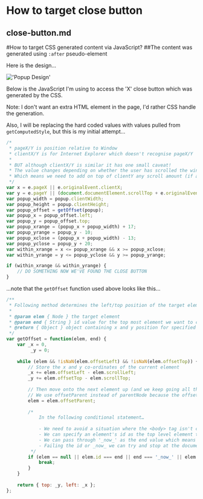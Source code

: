 # How to target close button

## close-button.md

#How to target CSS generated content via JavaScript?
##The content was generated using `:after` pseudo-element

Here is the design... 

!['Popup Design'](http://f.cl.ly/items/2E2M3T2h2Y060M2d3d3e/Screen%20Shot%202012-06-26%20at%2011.13.06.png)

Below is the JavaScript I'm using to access the 'X' close button which was generated by the CSS.

Note: I don't want an extra HTML element in the page, I'd rather CSS handle the generation. 

Also, I will be replacing the hard coded values with values pulled from `getComputedStyle`, but this is my initial attempt...

```js
/*
 * pageX/Y is position relative to Window
 * clientX/Y is for Internet Explorer which doesn't recognise pageX/Y
 *
 * BUT although clientX/Y is similar it has one small caveat!
 * The value changes depending on whether the user has scrolled the window
 * Which means we need to add on top of clientY any scroll amount (if any)
 */
var x = e.pageX || e.originalEvent.clientX;
var y = e.pageY || (document.documentElement.scrollTop + e.originalEvent.clientY);
var popup_width = popup.clientWidth;
var popup_height = popup.clientHeight;
var popup_offset = getOffset(popup);
var popup_x = popup_offset.left;
var popup_y = popup_offset.top;
var popup_xrange = (popup_x + popup_width) + 17;
var popup_yrange = popup_y - 10;
var popup_xclose = (popup_x + popup_width) - 13;
var popup_yclose = popup_y + 20;
var within_xrange = x <= popup_xrange && x >= popup_xclose;
var within_yrange = y <= popup_yclose && y >= popup_yrange;

if (within_xrange && within_yrange) {
    // DO SOMETHING NOW WE'VE FOUND THE CLOSE BUTTON
}
```

...note that the `getOffset` function used above looks like this...

```js
/**
 * Following method determines the left/top position of the target element.
 *
 * @param elem { Node } the target element
 * @param end { String } id value for the top most element we want to check against
 * @return { Object } object containing x and y position for specified element
 */
var getOffset = function(elem, end) {
	var _x = 0,
		 _y = 0;
	
	while (elem && !isNaN(elem.offsetLeft) && !isNaN(elem.offsetTop)) {
		// Store the x and y co-ordinates of the current element
		_x += elem.offsetLeft - elem.scrollLeft;
		_y += elem.offsetTop - elem.scrollTop;
		
		// Then move onto the next element up (and we keep going all the way to the top of the document unless stopped)
		// We use offsetParent instead of parentNode because the offsetLeft/Top adds on extra un-needed dimensions!
		elem = elem.offsetParent;
		
		/*
			In the following conditional statement…
			
			- We need to avoid a situation where the <body> tag isn't considered an offsetParent and so the browser continues up until null is returned
			- We can specify an element's id as the top level element to top checking for
			- We can pass through '_now_' as the end value which means the check stops immediately
			- Failing the id or _now_ we can try and stop at the document.body element (which will only work if the body is considered an offsetParent)
		 */
		if (elem == null || elem.id === end || end === '_now_' || elem.tagName.toLowerCase() === 'body') {
			break;
		}
	}
	
	return { top: _y, left: _x };
};
```

